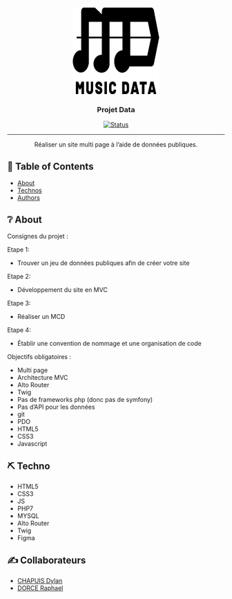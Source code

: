 
<p align="center">
  <a href="" rel="noopener">
 <img width=200px height=200px src="logo.svg" alt="Projet data"></a>
</p>

<h3 align="center">Projet Data</h3>

<div align="center">
  
  [![Status](https://img.shields.io/badge/status-finished-green)]() 
  
</div>

---

<p align="center"> Réaliser un site multi page à l’aide de données publiques.
    <br>
</p>


## 📝 Table of Contents
- [About](#about)
- [Technos](#built_using)
- [Authors](#authors)


## ❔ About <a name = "about"></a>
Consignes du projet :


Etape 1:

* Trouver un jeu de données publiques afin de créer votre site

Etape 2:

* Développement du site en MVC

Etape 3:

* Réaliser un MCD

Etape 4:

* Établir une convention de nommage et une organisation de code


Objectifs obligatoires :

* Multi page
* Architecture MVC
* Alto Router
* Twig
* Pas de frameworks php (donc pas de symfony)
* Pas d’API pour les données
* git
* PDO
* HTML5
* CSS3
* Javascript


## ⛏️ Techno <a name = "built_using"></a>
* HTML5
* CSS3
* JS
* PHP7
* MYSQL
* Alto Router
* Twig
* Figma


## ✍️ Collaborateurs <a name = "authors"></a>
* [CHAPUIS Dylan](https://github.com/CDylan-source)
* [DORCE Raphael](https://github.com/DorceRaphael)
